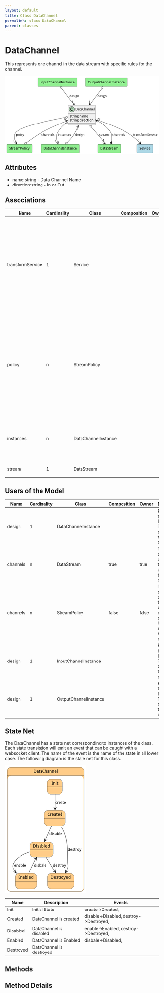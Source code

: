 ```yaml
---
layout: default
title: Class DataChannel
permalink: class-DataChannel
parent: classes
---
```


# DataChannel

This represents one channel in the data stream with specific rules for the channel.

![Logical Diagram](./logical.png)

## Attributes

* name:string - Data Channel Name
* direction:string - In or Out


## Associations

| Name | Cardinality | Class | Composition | Owner | Description |
| --- | --- | --- | --- | --- | --- |
| transformService | 1 | Service |  |  | This is the transformation service for the channel. It will summarize the data, give historical data, give all of the data as a passthru, or any other data transformation needed for the individual channel based on the policy applied to the data stream |
| policy | n | StreamPolicy |  |  | This policy is the policy that will create an instance of the data channel attached to a data stream. The policy defines how the channel is created and what transformation service to use when publishing or consuming information on the channel. |
| instances | n | DataChannelInstance |  |  | This is a collection of all of the instances of the data channel running in the system. |
| stream | 1 | DataStream |  |  | This is the owning stream |



## Users of the Model

| Name | Cardinality | Class | Composition | Owner | Description |
| --- | --- | --- | --- | --- | --- |
| design | 1 | DataChannelInstance |  |  | Parent of the channel Instance. This is the definition of the channel. |
| channels | n | DataStream | true | true | This is the collection of channel that are attached to this data stream |
| channels | n | StreamPolicy | false | false | This collection of channels that are used to create channel instances when the stream is created. |
| design | 1 | InputChannelInstance |  |  | Parent of the channel Instance. This is the definition of the channel. |
| design | 1 | OutputChannelInstance |  |  | Parent of the channel Instance. This is the definition of the channel. |



## State Net
The DataChannel has a state net corresponding to instances of the class. Each state transistion will emit an 
event that can be caught with a websocket client. The name of the event is the name of the state in all lower case.
The following diagram is the state net for this class.

![State Net Diagram](./statenet.png)

| Name | Description | Events |
| --- | --- | --- |
| Init | Initial State | create-&gt;Created,  |
| Created | DataChannel is created | disable-&gt;Disabled, destroy-&gt;Destroyed,  |
| Disabled | DataChannel is disabled | enable-&gt;Enabled, destroy-&gt;Destroyed,  |
| Enabled | DataChannel is Enabled | disbale-&gt;Disabled,  |
| Destroyed | DataChannel is destroyed |  |



## Methods


<h2>Method Details</h2>
    


